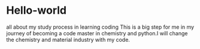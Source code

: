 # Hello-world
all about my study process in learning coding
This is a big step for me in my journey of becoming a code master in chemistry and python.I will change the chemistry and material industry with my code.
